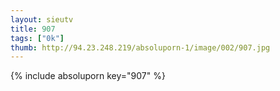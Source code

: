 ```yaml
--- 
layout: sieutv
title: 907
tags: ["0k"]
thumb: http://94.23.248.219/absoluporn-1/image/002/907.jpg
---
```

{% include absoluporn key="907" %} 
